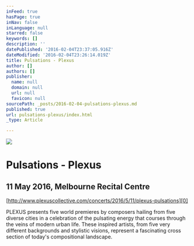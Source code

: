 ```yaml
---
inFeed: true
hasPage: true
inNav: false
inLanguage: null
starred: false
keywords: []
description: ''
datePublished: '2016-02-04T23:37:05.916Z'
dateModified: '2016-02-04T23:26:14.019Z'
title: Pulsations - Plexus
author: []
authors: []
publisher:
  name: null
  domain: null
  url: null
  favicon: null
sourcePath: _posts/2016-02-04-pulsations-plexus.md
published: true
url: pulsations-plexus/index.html
_type: Article

---
```

![](https://the-grid-user-content.s3-us-west-2.amazonaws.com/f6385156-ef6d-46a5-9a86-94875b3f2c97.jpg)

# Pulsations - Plexus

## 11 May 2016, Melbourne Recital Centre

[http://www.plexuscollective.com/concerts/2016/5/11/plexus-pulsations][0]

PLEXUS presents five world premieres by composers hailing from five diverse cities in a celebration of the pulsating energy that courses through the veins of modern urban life. These inspired artists, from five very different backgrounds and stylistic visions, represent a fascinating cross section of today's compositional landscape.

[0]: http://www.plexuscollective.com/concerts/2016/5/11/plexus-pulsations